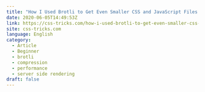 ```yaml
---
title: "How I Used Brotli to Get Even Smaller CSS and JavaScript Files at CDN Scale"
date: 2020-06-05T14:49:53Z
link: https://css-tricks.com/how-i-used-brotli-to-get-even-smaller-css-and-javascript-files-at-cdn-scale/?utm_medium=RSS&utm_source=news.12bit.vn
site: css-tricks.com
language: English
category:
  - Article
  - Beginner
  - brotli
  - compression
  - performance
  - server side rendering
draft: false
---
```

